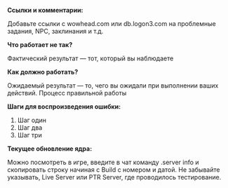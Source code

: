 <!--- (**********************************)
      (** Заполните следующие поля **)
      (**********************************) --->

**Ссылки и комментарии:**

Добавьте ссылки с wowhead.com или db.logon3.com на проблемные задания, NPC, заклинания и т.д. 

**Что работает не так?**

Фактический результат — тот, который вы наблюдаете 

**Как должно работать?**

Ожидаемый результат — то, чего вы ожидали при выполнении ваших действий. Процесс правильной работы

**Шаги для воспроизведения ошибки:**

1. Шаг один
2. Шаг два
3. Шаг три

**Текущее обновление ядра:**

Можно посмотреть в игре, введите в чат команду .server info и скопировать строку начиная с Build с номером и датой. Не забывайте указывать, Live Server или PTR Server, где проводилось тестирование.

[//]: # (** Всё, что выделено спецальными символами, это базовая информация о шаблоне баг репорта, её не нужно удалять, она не попадёт в сам репорт и предназначена для удобства оформления репортов. **)
[//]: # (** Этот шаблон предназначен для всех репортов по игровым и серверным проблемам, не редактируйте его и не изменяйте без надобности **)
[//]: # (** Перед созданием репорта прочитайте основную информацию, как оформлять репорты и заголовки. **)
[//]: # (** Приоритеты и ярлыки назначаются только сотрудниками проекта и/или модераторами багтрекера **)
[//]: # (** Ни в коем случае не указывайте название игровой учётной записи или пароль от неё, вы можете оставить имя персонажа для обратной связи с вами **)
[//]: # (** Если вы хотите задать вопрос или уточнить что-то связанное с разработкой, присоединяйтесь к нашему каналу в Discord - https://discord.gg/A7kMHba **)
